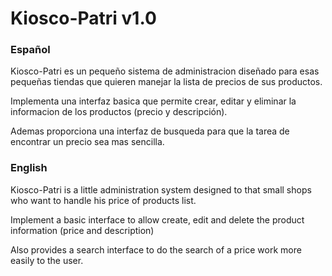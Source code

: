 # Kiosco-Patri v1.0

### Español

Kiosco-Patri es un pequeño sistema de administracion diseñado para esas pequeñas tiendas que quieren manejar la lista de precios de sus productos.

Implementa una interfaz basica que permite crear, editar y eliminar la informacion de los productos (precio y descripción).

Ademas proporciona una interfaz de busqueda para que la tarea de encontrar un precio sea mas sencilla.

### English

Kiosco-Patri is a little administration system designed to that small shops who want to handle his price of products list.

Implement a basic interface to allow create, edit and delete the product information (price and description)

Also provides a search interface to do the search of a price work more easily to the user.

